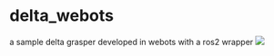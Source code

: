 # delta_webots
a sample delta grasper developed in webots with a ros2 wrapper
![](demo/delta_movement.gif)
